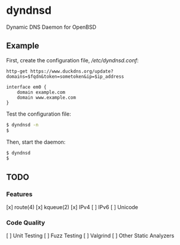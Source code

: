 # dyndnsd
Dynamic DNS Daemon for OpenBSD

## Example

First, create the configuration file, */etc/dyndnsd.conf*:

```
http-get https://www.duckdns.org/update?domains=$fqdn&token=sometoken&ip=$ip_address

interface em0 {
	domain example.com
	domain www.example.com
}
```

Test the configuration file:

```bash
$ dyndnsd -n
$
```

Then, start the daemon:

```bash
$ dyndnsd
$
```

## TODO

### Features

[x] route(4)
[x] kqueue(2)
[x] IPv4
[ ] IPv6
[ ] Unicode

### Code Quality

[ ] Unit Testing
[ ] Fuzz Testing
[ ] Valgrind
[ ] Other Static Analyzers 
